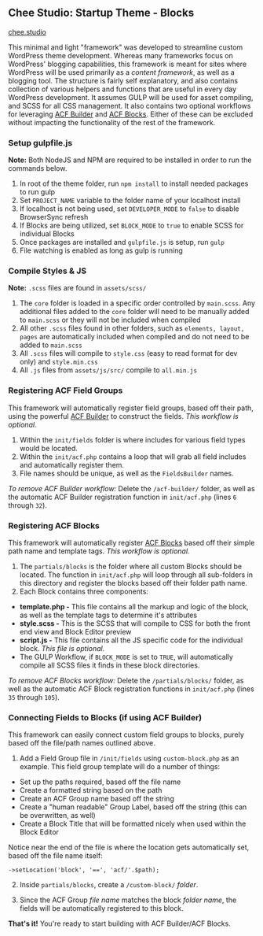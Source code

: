 ## Chee Studio: Startup Theme - Blocks

[chee.studio](https://cheewebdevelopment.com)

This minimal and light "framework" was developed to streamline custom WordPress theme development. Whereas many frameworks focus on WordPress' blogging capabilities, this framework is meant for sites where WordPress will be used primarily as a *content framework*, as well as a blogging tool. The structure is fairly self explanatory, and also contains collection of various helpers and functions that are useful in every day WordPress development. It assumes GULP will be used for asset compiling, and SCSS for all CSS management. It also contains two optional workflows for leveraging [ACF Builder](https://github.com/StoutLogic/acf-builder) and [ACF Blocks](https://www.advancedcustomfields.com/resources/blocks/). Either of these can be excluded without impacting the functionality of the rest of the framework.

### Setup gulpfile.js

**Note:** Both NodeJS and NPM are required to be installed in order to run the commands below.

1. In root of the theme folder, run `npm install` to install needed packages to run gulp
2. Set `PROJECT_NAME` variable to the folder name of your localhost install
3. If localhost is not being used, set `DEVELOPER_MODE` to `false` to disable BrowserSync refresh
4. If Blocks are being utilized, set `BLOCK_MODE` to `true` to enable SCSS for individual Blocks
5. Once packages are installed and `gulpfile.js` is setup, run `gulp`
6. File watching is enabled as long as gulp is running

### Compile Styles & JS

**Note:** `.scss` files are found in `assets/scss/`

1. The `core` folder is loaded in a specific order controlled by `main.scss`. Any additional files added to the `core` folder will need to be manually added to `main.scss` or they will not be included when compiled
2. All other `.scss` files found in other folders, such as `elements, layout, pages` are automatically included when compiled and do not need to be added to `main.scss`
3. All `.scss` files will compile to `style.css` (easy to read format for dev only) and `style.min.css`
4. All `.js` files from `assets/js/src/` compile to `all.min.js`


### Registering ACF Field Groups

This framework will automatically register field groups, based off their path, using the powerful [ACF Builder](https://github.com/StoutLogic/acf-builder) to construct the fields. *This workflow is optional.*

1) Within the `init/fields` folder is where includes for various field types would be located. 
2) Within the `init/acf.php` contains a loop that will grab all field includes and automatically register them. 
3) File names should be unique, as well as the `FieldsBuilder` names.

*To remove ACF Builder workflow:* Delete the `/acf-builder/` folder, as well as the automatic ACF Builder registration function in `init/acf.php` (lines `6` through `32`).

### Registering ACF Blocks

This framework will automatically register [ACF Blocks](https://www.advancedcustomfields.com/resources/blocks/) based off their simple path name and template tags. *This workflow is optional.*

1. The `partials/blocks` is the folder where all custom Blocks should be located. The function in `init/acf.php` will loop through all sub-folders in this directory and register the blocks based off their folder path name. 
2. Each Block contains three components:
* **template.php -** This file contains all the markup and logic of the block, as well as the template tags to determine it's attributes
* **style.scss -** This is the SCSS that will compile to CSS for both the front end view and Block Editor preview
* **script.js -** This file contains all the JS specific code for the individual block. *This file is optional.*
* The GULP Workflow, if `BLOCK_MODE` is set to `TRUE`, will automatically compile all SCSS files it finds in these block directories.

*To remove ACF Blocks workflow:* Delete the `/partials/blocks/` folder, as well as the automatic ACF Block registration functions in `init/acf.php` (lines `35` through `105`).

### Connecting Fields to Blocks (if using ACF Builder)

This framework can easily connect custom field groups to blocks, purely based off the file/path names outlined above. 

1. Add a Field Group file in `/init/fields` using `custom-block.php` as an example. This field group template will do a number of things:
* Set up the paths required, based off the file name
* Create a formatted string based on the path
* Create an ACF Group name based off the string
* Create a "human readable" Group Label, based off the string (this can be overwritten, as well)
* Create a Block Title that will be formatted nicely when used within the Block Editor

Notice near the end of the file is where the location gets automatically set, based off the file name itself: 

`->setLocation('block', '==', 'acf/'.$path);`

2. Inside `partials/blocks`, create a `/custom-block/` *folder*. 

3. Since the ACF Group *file name* matches the block *folder name*, the fields will be automatically registered to this block.

**That's it!** You're ready to start building with ACF Builder/ACF Blocks.